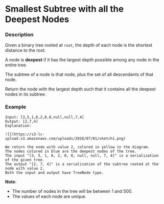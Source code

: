 # Smallest Subtree with all the Deepest Nodes

### Description
Given a binary tree rooted at `root`, the depth of each node is the shortest distance to the root.

A node is __deepest__ if it has the largest depth possible among any node in the entire tree.

The subtree of a node is that node, plus the set of all descendants of that node.

Return the node with the largest depth such that it contains all the deepest nodes in its subtree.

### Example
```
Input: [3,5,1,6,2,0,8,null,null,7,4]
Output: [2,7,4]
Explanation:

![](https://s3-lc-upload.s3.amazonaws.com/uploads/2018/07/01/sketch1.png)

We return the node with value 2, colored in yellow in the diagram.
The nodes colored in blue are the deepest nodes of the tree.
The input "[3, 5, 1, 6, 2, 0, 8, null, null, 7, 4]" is a serialization of the given tree.
The output "[2, 7, 4]" is a serialization of the subtree rooted at the node with value 2.
Both the input and output have TreeNode type.
```

**Note**:
- The number of nodes in the tree will be between 1 and 500.
- The values of each node are unique.
